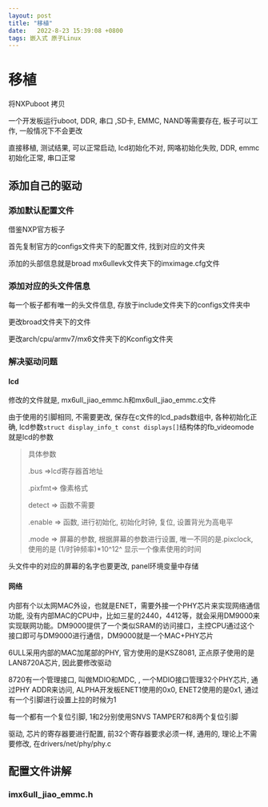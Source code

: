 ```yaml
---
layout: post
title: "移植" 
date:   2022-8-23 15:39:08 +0800
tags: 嵌入式 原子Linux   
---
```


# 移植

将NXPuboot 拷贝

一个开发板运行uboot, DDR, 串口 ,SD卡, EMMC, NAND等需要存在, 板子可以工作, 一般情况下不会更改 

直接移植, 测试结果, 可以正常启动, lcd初始化不对, 网咯初始化失败, DDR, emmc初始化正常, 串口正常

## 添加自己的驱动

### 添加默认配置文件

借鉴NXP官方板子

首先复制官方的configs文件夹下的配置文件, 找到对应的文件夹

 添加的头部信息就是broad mx6ullevk文件夹下的imximage.cfg文件

### 添加对应的头文件信息

每一个板子都有唯一的头文件信息, 存放于include文件夹下的configs文件夹中

更改broad文件夹下的文件

更改arch/cpu/armv7/mx6文件夹下的Kconfig文件夹

### 解决驱动问题

#### lcd

修改的文件就是, mx6ull_jiao_emmc.h和mx6ull_jiao_emmc.c文件

由于使用的引脚相同, 不需要更改, 保存在c文件的lcd_pads数组中, 各种初始化正确, lcd参数`struct display_info_t const displays[]`结构体的fb_videomode就是lcd的参数

>   具体参数
>
>   .bus =>lcd寄存器首地址
>
>   .pixfmt=> 像素格式
>
>   detect => 函数不需要
>
>   .enable => 函数, 进行初始化, 初始化时钟, 复位, 设置背光为高电平
>
>   .mode => 屏幕的参数, 根据屏幕的参数进行设置, 唯一不同的是.pixclock, 使用的是 (1/时钟频率)*10^12^ 显示一个像素使用的时间  

头文件中的对应的屏幕的名字也要更改, panel环境变量中存储



#### 网络

内部有个以太网MAC外设，也就是ENET，需要外接一个PHY芯片来实现网络通信功能, 没有内部MAC的CPU中，比如三星的2440，4412等，就会采用DM9000来实现联网功能。DM9000提供了一个类似SRAM的访问接口，主控CPU通过这个接口即可与DM9000进行通信，DM9000就是一个MAC+PHY芯片

6ULL采用内部的MAC加尾部的PHY, 官方使用的是KSZ8081, 正点原子使用的是LAN8720A芯片, 因此要修改驱动

8720有一个管理接口, 叫做MDIO和MDC, , 一个MDIO接口管理32个PHY芯片, 通过PHY ADDR来访问, ALPHA开发板ENET1使用的0x0, ENET2使用的是0x1, 通过有一个引脚进行设置上拉的时候为1

每一个都有一个复位引脚, 1和2分别使用SNVS TAMPER7和8两个复位引脚

驱动, 芯片的寄存器要进行配置, 前32个寄存器要求必须一样, 通用的, 理论上不需要修改, 在drivers/net/phy/phy.c



## 配置文件讲解

### imx6ull_jiao_emmc.h









































